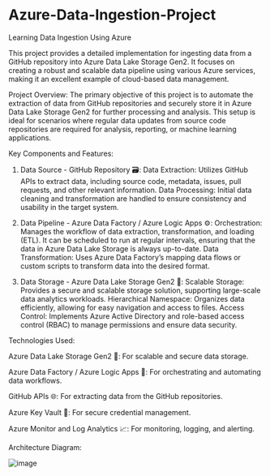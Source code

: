 # Azure-Data-Ingestion-Project
Learning Data Ingestion Using Azure


This project provides a detailed implementation for ingesting data from a GitHub repository into Azure Data Lake Storage Gen2. It focuses on creating a robust and scalable data pipeline using various Azure services, making it an excellent example of cloud-based data management.

Project Overview:
The primary objective of this project is to automate the extraction of data from GitHub repositories and securely store it in Azure Data Lake Storage Gen2 for further processing and analysis. This setup is ideal for scenarios where regular data updates from source code repositories are required for analysis, reporting, or machine learning applications.

Key Components and Features:

1. Data Source - GitHub Repository 🗃️:
Data Extraction: Utilizes GitHub APIs to extract data, including source code, metadata, issues, pull requests, and other relevant information.
Data Processing: Initial data cleaning and transformation are handled to ensure consistency and usability in the target system.

2. Data Pipeline - Azure Data Factory / Azure Logic Apps ⚙️:
Orchestration: Manages the workflow of data extraction, transformation, and loading (ETL). It can be scheduled to run at regular intervals, ensuring that the data in Azure Data Lake Storage is always up-to-date.
Data Transformation: Uses Azure Data Factory’s mapping data flows or custom scripts to transform data into the desired format.

3. Data Storage - Azure Data Lake Storage Gen2 💾:
Scalable Storage: Provides a secure and scalable storage solution, supporting large-scale data analytics workloads.
Hierarchical Namespace: Organizes data efficiently, allowing for easy navigation and access to files.
Access Control: Implements Azure Active Directory and role-based access control (RBAC) to manage permissions and ensure data security.


Technologies Used:

Azure Data Lake Storage Gen2 💽: For scalable and secure data storage.

Azure Data Factory / Azure Logic Apps 🔧: For orchestrating and automating data workflows.

GitHub APIs 🌐: For extracting data from the GitHub repositories.

Azure Key Vault 🔑: For secure credential management.

Azure Monitor and Log Analytics 📈: For monitoring, logging, and alerting.

Architecture Diagram:

![image](https://github.com/user-attachments/assets/abed4fdd-d887-4cc8-b2bf-992bece4b890)
